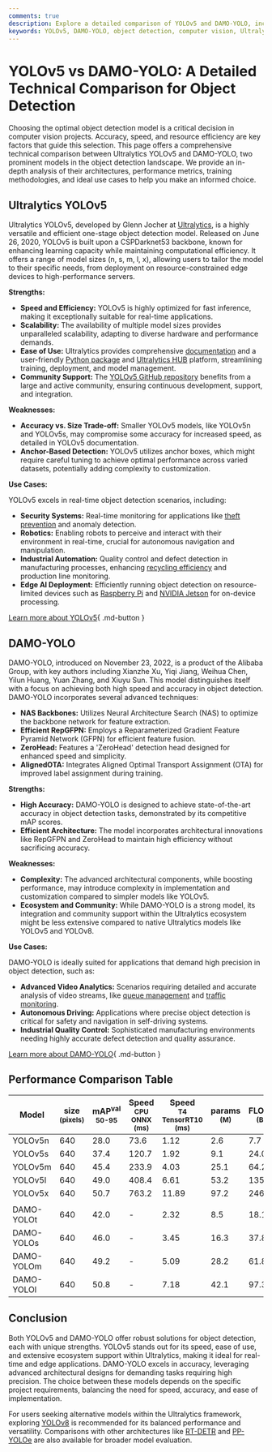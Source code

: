 ```yaml
---
comments: true
description: Explore a detailed comparison of YOLOv5 and DAMO-YOLO, including architecture, accuracy, speed, and use cases for optimal object detection solutions.
keywords: YOLOv5, DAMO-YOLO, object detection, computer vision, Ultralytics, model comparison, AI, real-time AI, deep learning
---
```


# YOLOv5 vs DAMO-YOLO: A Detailed Technical Comparison for Object Detection

Choosing the optimal object detection model is a critical decision in computer vision projects. Accuracy, speed, and resource efficiency are key factors that guide this selection. This page offers a comprehensive technical comparison between Ultralytics YOLOv5 and DAMO-YOLO, two prominent models in the object detection landscape. We provide an in-depth analysis of their architectures, performance metrics, training methodologies, and ideal use cases to help you make an informed choice.

<script async src="https://cdn.jsdelivr.net/npm/chart.js"></script>
<script defer src="../../javascript/benchmark.js"></script>

<canvas id="modelComparisonChart" width="1024" height="400" active-models='["YOLOv5", "DAMO-YOLO"]'></canvas>

## Ultralytics YOLOv5

Ultralytics YOLOv5, developed by Glenn Jocher at [Ultralytics](https://www.ultralytics.com/), is a highly versatile and efficient one-stage object detection model. Released on June 26, 2020, YOLOv5 is built upon a CSPDarknet53 backbone, known for enhancing learning capacity while maintaining computational efficiency. It offers a range of model sizes (n, s, m, l, x), allowing users to tailor the model to their specific needs, from deployment on resource-constrained edge devices to high-performance servers.

**Strengths:**

- **Speed and Efficiency:** YOLOv5 is highly optimized for fast inference, making it exceptionally suitable for real-time applications.
- **Scalability:** The availability of multiple model sizes provides unparalleled scalability, adapting to diverse hardware and performance demands.
- **Ease of Use:** Ultralytics provides comprehensive [documentation](https://docs.ultralytics.com/models/yolov5/) and a user-friendly [Python package](https://pypi.org/project/ultralytics/) and [Ultralytics HUB](https://www.ultralytics.com/hub) platform, streamlining training, deployment, and model management.
- **Community Support:** The [YOLOv5 GitHub repository](https://github.com/ultralytics/yolov5) benefits from a large and active community, ensuring continuous development, support, and integration.

**Weaknesses:**

- **Accuracy vs. Size Trade-off:** Smaller YOLOv5 models, like YOLOv5n and YOLOv5s, may compromise some accuracy for increased speed, as detailed in YOLOv5 documentation.
- **Anchor-Based Detection:** YOLOv5 utilizes anchor boxes, which might require careful tuning to achieve optimal performance across varied datasets, potentially adding complexity to customization.

**Use Cases:**

YOLOv5 excels in real-time object detection scenarios, including:

- **Security Systems:** Real-time monitoring for applications like [theft prevention](https://www.ultralytics.com/blog/computer-vision-for-theft-prevention-enhancing-security) and anomaly detection.
- **Robotics:** Enabling robots to perceive and interact with their environment in real-time, crucial for autonomous navigation and manipulation.
- **Industrial Automation:** Quality control and defect detection in manufacturing processes, enhancing [recycling efficiency](https://www.ultralytics.com/blog/recycling-efficiency-the-power-of-vision-ai-in-automated-sorting) and production line monitoring.
- **Edge AI Deployment:** Efficiently running object detection on resource-limited devices such as [Raspberry Pi](https://docs.ultralytics.com/guides/raspberry-pi/) and [NVIDIA Jetson](https://docs.ultralytics.com/guides/nvidia-jetson/) for on-device processing.

[Learn more about YOLOv5](https://docs.ultralytics.com/models/yolov5/){ .md-button }

## DAMO-YOLO

DAMO-YOLO, introduced on November 23, 2022, is a product of the Alibaba Group, with key authors including Xianzhe Xu, Yiqi Jiang, Weihua Chen, Yilun Huang, Yuan Zhang, and Xiuyu Sun. This model distinguishes itself with a focus on achieving both high speed and accuracy in object detection. DAMO-YOLO incorporates several advanced techniques:

- **NAS Backbones:** Utilizes Neural Architecture Search (NAS) to optimize the backbone network for feature extraction.
- **Efficient RepGFPN:** Employs a Reparameterized Gradient Feature Pyramid Network (GFPN) for efficient feature fusion.
- **ZeroHead:** Features a 'ZeroHead' detection head designed for enhanced speed and simplicity.
- **AlignedOTA:** Integrates Aligned Optimal Transport Assignment (OTA) for improved label assignment during training.

**Strengths:**

- **High Accuracy:** DAMO-YOLO is designed to achieve state-of-the-art accuracy in object detection tasks, demonstrated by its competitive mAP scores.
- **Efficient Architecture:** The model incorporates architectural innovations like RepGFPN and ZeroHead to maintain high efficiency without sacrificing accuracy.

**Weaknesses:**

- **Complexity:** The advanced architectural components, while boosting performance, may introduce complexity in implementation and customization compared to simpler models like YOLOv5.
- **Ecosystem and Community:** While DAMO-YOLO is a strong model, its integration and community support within the Ultralytics ecosystem might be less extensive compared to native Ultralytics models like YOLOv5 and YOLOv8.

**Use Cases:**

DAMO-YOLO is ideally suited for applications that demand high precision in object detection, such as:

- **Advanced Video Analytics:** Scenarios requiring detailed and accurate analysis of video streams, like [queue management](https://docs.ultralytics.com/guides/queue-management/) and [traffic monitoring](https://www.ultralytics.com/blog/ultralytics-yolov8-for-smarter-parking-management-systems).
- **Autonomous Driving:** Applications where precise object detection is critical for safety and navigation in self-driving systems.
- **Industrial Quality Control:** Sophisticated manufacturing environments needing highly accurate defect detection and quality assurance.

[Learn more about DAMO-YOLO](https://github.com/tinyvision/DAMO-YOLO/blob/master/README.md){ .md-button }

## Performance Comparison Table

| Model      | size<br><sup>(pixels) | mAP<sup>val<br>50-95 | Speed<br><sup>CPU ONNX<br>(ms) | Speed<br><sup>T4 TensorRT10<br>(ms) | params<br><sup>(M) | FLOPs<br><sup>(B) |
| ---------- | --------------------- | -------------------- | ------------------------------ | ----------------------------------- | ------------------ | ----------------- |
| YOLOv5n    | 640                   | 28.0                 | 73.6                           | 1.12                                | 2.6                | 7.7               |
| YOLOv5s    | 640                   | 37.4                 | 120.7                          | 1.92                                | 9.1                | 24.0              |
| YOLOv5m    | 640                   | 45.4                 | 233.9                          | 4.03                                | 25.1               | 64.2              |
| YOLOv5l    | 640                   | 49.0                 | 408.4                          | 6.61                                | 53.2               | 135.0             |
| YOLOv5x    | 640                   | 50.7                 | 763.2                          | 11.89                               | 97.2               | 246.4             |
|            |                       |                      |                                |                                     |                    |                   |
| DAMO-YOLOt | 640                   | 42.0                 | -                              | 2.32                                | 8.5                | 18.1              |
| DAMO-YOLOs | 640                   | 46.0                 | -                              | 3.45                                | 16.3               | 37.8              |
| DAMO-YOLOm | 640                   | 49.2                 | -                              | 5.09                                | 28.2               | 61.8              |
| DAMO-YOLOl | 640                   | 50.8                 | -                              | 7.18                                | 42.1               | 97.3              |

## Conclusion

Both YOLOv5 and DAMO-YOLO offer robust solutions for object detection, each with unique strengths. YOLOv5 stands out for its speed, ease of use, and extensive ecosystem support within Ultralytics, making it ideal for real-time and edge applications. DAMO-YOLO excels in accuracy, leveraging advanced architectural designs for demanding tasks requiring high precision. The choice between these models depends on the specific project requirements, balancing the need for speed, accuracy, and ease of implementation.

For users seeking alternative models within the Ultralytics framework, exploring [YOLOv8](https://docs.ultralytics.com/models/yolov8/) is recommended for its balanced performance and versatility. Comparisons with other architectures like [RT-DETR](https://docs.ultralytics.com/compare/rtdetr-vs-damo-yolo/) and [PP-YOLOe](https://docs.ultralytics.com/compare/pp-yoloe-vs-damo-yolo/) are also available for broader model evaluation.
